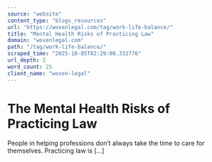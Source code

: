 ```yaml
---
source: "website"
content_type: "blogs_resources"
url: "https://wovenlegal.com/tag/work-life-balance/"
title: "Mental Health Risks of Practicing Law"
domain: "wovenlegal.com"
path: "/tag/work-life-balance/"
scraped_time: "2025-10-05T02:29:00.332776"
url_depth: 2
word_count: 25
client_name: "woven-legal"
---
```


# The Mental Health Risks of Practicing Law

People in helping professions don’t always take the time to care for themselves. Practicing law is [...]